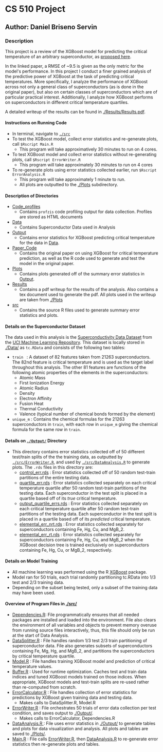 # CS 510 Project #
## Author: Daniel Briseno Servin ###
### Description ###

This project is a review of the XGBoost model for predicting the critical temperature of an arbitrary superconductor, as [proposed here](https://linkinghub.elsevier.com/retrieve/pii/S0927025618304877). 

In the linked paper, a RMSE of ~9.5 is given as the only metric for the model's performance. In this project I conduct a finer grained analysis of the predictive power of XGBoost at the task of predicting critical temperatures. More specifically, I analyze the performance of XGBoost across not only a general class of superconductors (as is done in the original paper), but also on certain classes of superconductors which are of particular practical interest. Additionally, I analyze how XGBoost performs on superconductors in different critical temperature quartiles.

A detailed writeup of the results can be found in [./Results/Results.pdf](./Results/Results.pdf). 

#### Instructions on Running Code ####
- In terminal, navigate to [`./src`](./src)
- To test the XGBoost model, collect error statistics and re-generate plots, call `$Rscript Main.R`
  - This program will take approximatively 30 minutes to run on 4 cores.
- To test XGBoost model and collect error statistics without re-generating plots, call `$Rscript ErrorWriter.R`
  - This program will take approximately 30 minutes to run on 4 cores
- To re-generate plots using error statistics collected earlier, run `$Rscript ErrorAnalysis.R`
  - This program will take approximately 1 minute to run.	
  - All plots are outputted to the [./Plots](./Plots) subdirectory.

#### Description of Directories ####

- [Code_profiles](./Code_profiles)
  - Contains `profzis` code profiling output for data collection. Profiles are stored as HTML documents
- [Data](./Data)
  - Contains Superconductor Data used in Analysis
- [Output](./Output)
  - Contains error statistics for XGBoost predicting critical temperature for the data in [Data](./Data). 
- [Paper_Code](./Paper_Code)
  - Contains the original paper on using XGBoost for critical temperature prediction, as well as the R code used to generate and test the model in the original paper.
- [Plots](./Plots)
  - Contains plots generated off of the summary error statistics in [Output](./Output).
- [Results](./Results)
  - Contains a pdf writeup for the results of the analysis. Also contains a tex document used to generate the pdf. All plots used in the writeup are taken from [./Plots](./Plots)
- [src](./src)
  - Contains the source R files used to generate summary error statistics and plots.

#### Details on the Superconductor Dataset ####

The data used in this analysis is the [Superconductivity Data Dataset](https://archive.ics.uci.edu/ml/datasets/Superconductivty+Data) from the [UCI Machine Learning Repository](https://archive.ics.uci.edu/ml/index.php). This dataset is locally stored in [./Data/](./Data) as `tc.RData`  and consists of the following two tables:

- `train ` : A dataset of 82 features taken from 21263 superconductors. The 82nd feature is critical temperature and is used as the target label throughout this analysis. The other 81 features are functions of the following atomic properties of the elements in the superconductors:
  - Atomic Mass
  - First Ionization Energy
  - Atomic Radius
  - Density
  - Electron Affinity
  - Fusion Heat
  - Thermal Conductivity
  - Valence (typical number of chemical bonds formed by the element)
- `unique_m` : Contains the chemical formulas for the 21263 superconductors in `train`, with each row in `unique_m` giving the chemical formula for the same row in `train`.

#### Details on [`./Output/`](./Output/) Directory

- This directory contains error statistics collected off of 50 different test/train splits of the the training data, as outputted by [`./src/ErrorWriter.R`](./src/ErrorWriter.R), and used by [`./src/DataAnalysis.R`](./src/DataAnalysis.R) to generate plots. The `.rds` files in this directory are:
  - [control_err.rds](./Output/control_err.rds) : Error statistics collected off of 50 random test-train partitions of the entire testing data.
  - [quartile_err.rds](./Output/quartile_err.rds) : Error statistics collected separately on each critical temperature quartile after 50 random test-train partitions of the testing data. Each superconductor in the test split is placed in a quartile based off of its _true_ critical temperature.
  - [output_quartile_errs.rds](./Output/output_quartile_errs.rds) : Error statistics collected separately on each critical temperature quartile after 50 random test-train partitions of the testing data. Each superconductor in the test split is placed in a quartile based off of its _predicted_ critical temperature.
  - [elemental_err_nrt.rds](./Output/elemental_err_nrt.rds) : Error statistics collected separately for superconductors containing Fe, Hg, Cu, and MgB_2.
  - [elemental_err_rt.rds](./Output/elemental_err_rt.rds) : Error statistics collected separately for superconductors containing Fe, Hg, Cu, and MgB_2 when the XGBoost decision tree is trained exclusively on superconductors containing Fe, Hg, Cu, or MgB_2, respectively.

#### Details on Model Training ###
- All machine learning was performed using the R [XGBoost](https://cran.r-project.org/web/packages/xgboost/index.html) package. 
- Model ran for 50 trials, each trial randomly partitioning tc.RData into 1/3 test and 2/3 training data.
- Depending on the subset being tested, only a subset of the training data may have been used.

#### Overview of Program Files in [./src/](./src) #####
- [Dependencies.R](./src/Dependencies.R): File programmatically ensures that all needed packages are installed and loaded into the environment. File also clears the environment of all variables and objects to prevent memory overuse from running source files interactively, thus, this file should only be run at the start of Data Analysis.
- [DataSplitter.R](./src/DataSplitter.R) : File handles random 1/3 test 2/3 train partitioning of superconductor data. File also generates subsets of superconductors containing Fe, Mg, Hg, and MgB_2, and partitions the superconductors by critical temperature quartile.
- [Model.R](Model.R) : File handles training XGBoost model and prediction of critical temperature values.
- [Buffer.R](./src/Buffer.R) : Used for runtime optimization. Caches test and train data indices and tuned XGBoost models trained on those indices. When appropriate, XGBoost models and test-train splits are re-used rather than re-computed from scratch.
- [ErrorCalculator.R](./src/ErrorCalculator.R) : File handles collection of error statistics for predictions by XGBoost given training data and testing data.
  - Makes calls to DataSplitter.R, Model.R
- [ErrorWriter.R](./src/ErrorWriter.R) : File orchestrates 50 trials of error data collection per test condition, and saves output to [./Output/](./Output).
  - Makes calls to ErrorCalculator, Dependencies.R
- [DataAnalysis.R ](./src/DataAnalysis.R) : File uses error statistics in [./Output/](./Output) to generate tables and plots for data visualization and analysis. All plots and tables are saved to [./Plots/](./Plots).
- [Main.R](./src/Main.R) : File calls [ErrorWriter.R](./src/ErrorWriter.R), then [DataAnalysis.R](./src/DataAnalysis.R) to re-generate error statistics then re-generate plots and tables.
